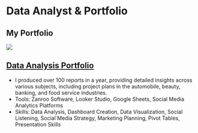 # Data Analyst & Portfolio

## My Portfolio

![ ](https://github.com/wannaya26/Certification/assets/141702360/8b4e1b33-7c19-4296-88f6-7ffa2042bf71)
## [Data Analysis Portfolio](https://drive.google.com/file/d/14fda62n8F8CMNgNuqFcI3yX_v7zskLy8/view?usp=sharing)
- I produced over 100 reports in a year, providing detailed insights across various subjects, including project plans in the automobile, beauty, banking, and food service industries.
- Tools: Zanroo Software, Looker Studio, Google Sheets, Social Media Analytics Platforms  
- Skills: Data Analysis, Dashboard Creation, Data Visualization, Social Listening, Social Media Strategy, Marketing Planning, Pivot Tables, Presentation Skills
